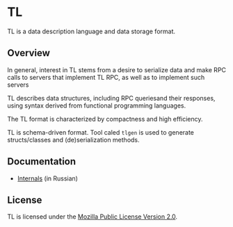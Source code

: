 # TL

TL is a data description language and data storage format.

## Overview

In general, interest in TL stems from a desire to serialize data and make RPC calls to servers that implement TL RPC, as well as to implement such servers

TL describes data structures, including RPC queriesand their responses, using syntax derived from functional programming languages. 

The TL format is characterized by compactness and high efficiency.

TL is schema-driven format. Tool caled `tlgen` is used to generate structs/classes and (de)serialization methods.

## Documentation

- [Internals](./docs/internals.ru.md) (in Russian)

## License

TL is licensed under the [Mozilla Public License Version 2.0](./LICENSE).